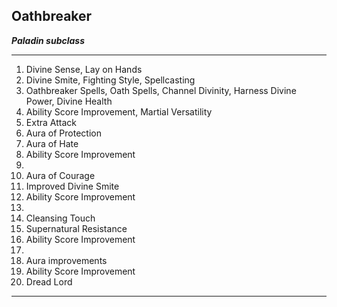 ﻿## Oathbreaker

***Paladin subclass***

___
1. Divine Sense, Lay on Hands
2. Divine Smite, Fighting Style, Spellcasting
3. Oathbreaker Spells, Oath Spells, Channel Divinity, Harness Divine Power, Divine Health
4. Ability Score Improvement, Martial Versatility
5. Extra Attack
6. Aura of Protection
7. Aura of Hate
8. Ability Score Improvement
9.  
10. Aura of Courage
11. Improved Divine Smite
12. Ability Score Improvement
13.  
14. Cleansing Touch
15. Supernatural Resistance
16. Ability Score Improvement
17.  
18. Aura improvements
19. Ability Score Improvement
20. Dread Lord

---
